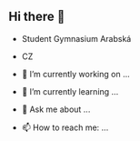 ## Hi there 👋
- Student Gymnasium Arabská
- CZ


- 🔭 I’m currently working on ...
- 🌱 I’m currently learning ...
- 💬 Ask me about ...
- 📫 How to reach me: ...
